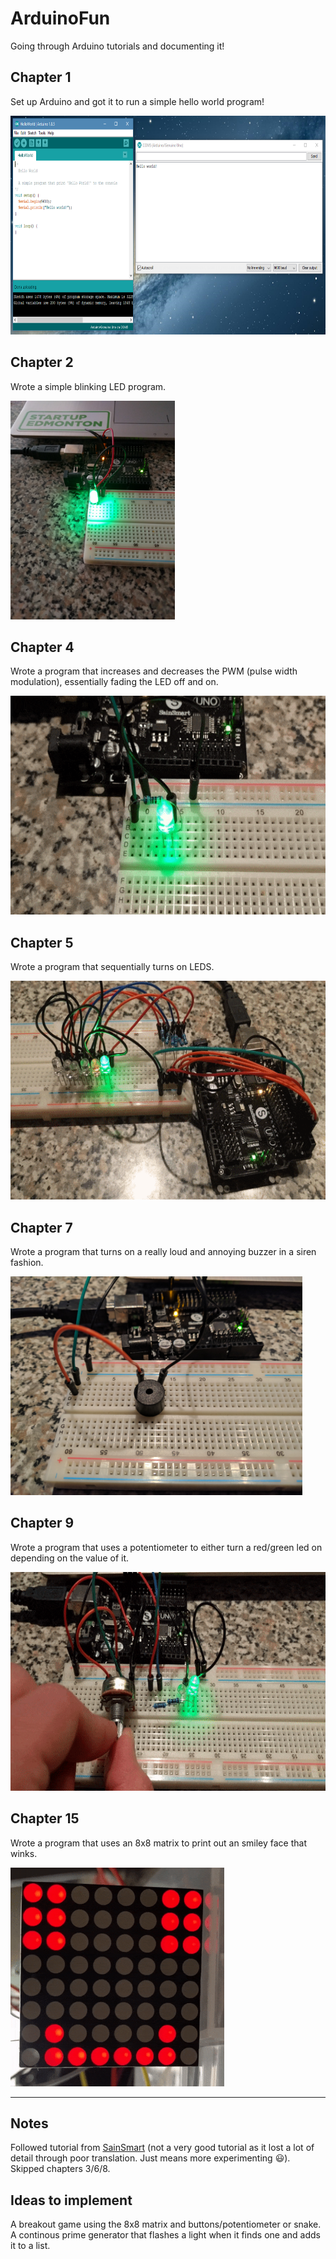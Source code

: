 # ArduinoFun
Going through Arduino tutorials and documenting it!

## Chapter 1
Set up Arduino and got it to run a simple hello world program!

<img src="https://github.com/dhaberst/ArduinoFun/blob/master/docs/img/HelloWorld.PNG" height="350px">

## Chapter 2
Wrote a simple blinking LED program.

<img src="https://github.com/dhaberst/ArduinoFun/blob/master/docs/img/Chapter2BlinkLED.jpg" height="350px">

## Chapter 4
Wrote a program that increases and decreases the PWM (pulse width modulation), essentially fading the LED off and on.

<img src="https://github.com/dhaberst/ArduinoFun/blob/master/docs/img/Chapter4FadeLED.gif" height="350px">

## Chapter 5
Wrote a program that sequentially turns on LEDS.

<img src="https://github.com/dhaberst/ArduinoFun/blob/master/docs/img/Chapter5AdvertisingLED.gif" height="350px">

## Chapter 7
Wrote a program that turns on a really loud and annoying buzzer in a siren fashion.

<img src="https://github.com/dhaberst/ArduinoFun/blob/master/docs/img/Chapter7Buzzer.jpg" height="350px">

## Chapter 9
Wrote a program that uses a potentiometer to either turn a red/green led on depending on the value of it.

<img src="https://github.com/dhaberst/ArduinoFun/blob/master/docs/img/Chapter9Potentiometer.gif" height="350px">

## Chapter 15
Wrote a program that uses an 8x8 matrix to print out an smiley face that winks.

<img src="https://github.com/dhaberst/ArduinoFun/blob/master/docs/img/Chapter15MatrixLEDWink.gif" height="350px">

<hr>

## Notes
Followed tutorial from [SainSmart](https://www.sainsmart.com/) (not a very good tutorial as it lost a lot of detail through poor translation. Just means more experimenting :smiley:).<br>
Skipped chapters 3/6/8.

## Ideas to implement
A breakout game using the 8x8 matrix and buttons/potentiometer or snake.<br>
A continous prime generator that flashes a light when it finds one and adds it to a list.
